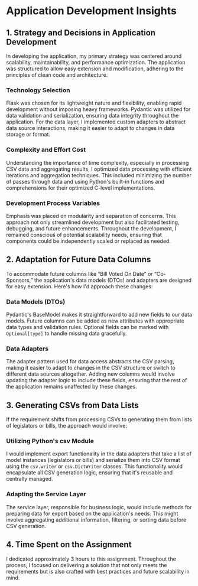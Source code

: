 # Application Development Insights

## 1. Strategy and Decisions in Application Development

In developing the application, my primary strategy was centered around scalability, maintainability, and performance optimization. The application was structured to allow easy extension and modification, adhering to the principles of clean code and architecture.

### Technology Selection

Flask was chosen for its lightweight nature and flexibility, enabling rapid development without imposing heavy frameworks. Pydantic was utilized for data validation and serialization, ensuring data integrity throughout the application. For the data layer, I implemented custom adapters to abstract data source interactions, making it easier to adapt to changes in data storage or format.

### Complexity and Effort Cost

Understanding the importance of time complexity, especially in processing CSV data and aggregating results, I optimized data processing with efficient iterations and aggregation techniques. This included minimizing the number of passes through data and using Python's built-in functions and comprehensions for their optimized C-level implementations.

### Development Process Variables

Emphasis was placed on modularity and separation of concerns. This approach not only streamlined development but also facilitated testing, debugging, and future enhancements. Throughout the development, I remained conscious of potential scalability needs, ensuring that components could be independently scaled or replaced as needed.

## 2. Adaptation for Future Data Columns

To accommodate future columns like “Bill Voted On Date” or “Co-Sponsors,” the application's data models (DTOs) and adapters are designed for easy extension. Here's how I'd approach these changes:

### Data Models (DTOs)

Pydantic's BaseModel makes it straightforward to add new fields to our data models. Future columns can be added as new attributes with appropriate data types and validation rules. Optional fields can be marked with `Optional[type]` to handle missing data gracefully.

### Data Adapters

The adapter pattern used for data access abstracts the CSV parsing, making it easier to adapt to changes in the CSV structure or switch to different data sources altogether. Adding new columns would involve updating the adapter logic to include these fields, ensuring that the rest of the application remains unaffected by these changes.

## 3. Generating CSVs from Data Lists

If the requirement shifts from processing CSVs to generating them from lists of legislators or bills, the approach would involve:

### Utilizing Python's csv Module

I would implement export functionality in the data adapters that take a list of model instances (legislators or bills) and serialize them into CSV format using the `csv.writer` or `csv.DictWriter` classes. This functionality would encapsulate all CSV generation logic, ensuring that it's reusable and centrally managed.

### Adapting the Service Layer

The service layer, responsible for business logic, would include methods for preparing data for export based on the application's needs. This might involve aggregating additional information, filtering, or sorting data before CSV generation.

## 4. Time Spent on the Assignment

I dedicated approximately 3 hours to this assignment. Throughout the process, I focused on delivering a solution that not only meets the requirements but is also crafted with best practices and future scalability in mind.
